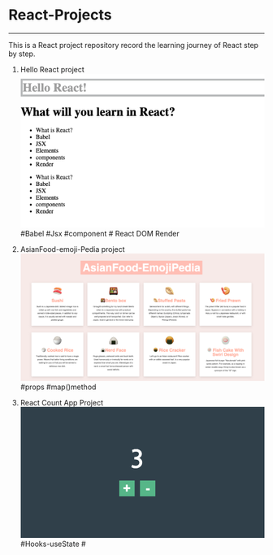 # React-Projects
---
This is a React project repository record the learning journey of React step by step.

1. Hello React project
![Test Image 4](https://github.com/miya-w/React-Projects/blob/main/01-hello-react/imgs/helloReact.png)
#Babel #Jsx #component # React DOM Render 

2. AsianFood-emoji-Pedia project 
![Test Image 4](https://github.com/miya-w/React-Projects/blob/main/02-asianfood-emoji-pedia/imgs/image01.png)
#props #map()method

3. React Count App Project
![count-app](https://github.com/miya-w/React-Projects/blob/main/03-react-count-app/imgs/count-app.png)
#Hooks-useState #